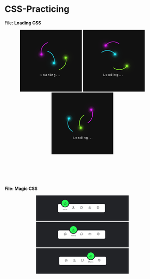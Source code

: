 # CSS-Practicing

File: <b>Loading CSS<b>

<p align="center">
  <img src="./image/loading1.png" width="200" title="loading text">
  <img src="./image/loading2.png" width="200" title="loading2 text">
  <img src="./image/loading3.png" width="200" title="loading3 text">
</p>
<br>
<br>
<br>
<br>
<br>
File: <b>Magic CSS<b>

<p align="center">
  <img src="./image/Home.png" width="300" title="hover text">
  <img src="./image/profile.png" width="300" title="hover text">
  <img src="./image/photos.png" width="300" title="hover text">
</p>
